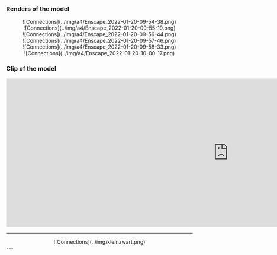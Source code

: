 ### Renders of the model

<center>
    ![Connections](../img/a4/Enscape_2022-01-20-09-54-38.png)
</center>

<center>
    ![Connections](../img/a4/Enscape_2022-01-20-09-55-19.png)
</center>

<center>
    ![Connections](../img/a4/Enscape_2022-01-20-09-56-44.png)
</center>

<center>
    ![Connections](../img/a4/Enscape_2022-01-20-09-57-46.png)
</center>

<center>
    ![Connections](../img/a4/Enscape_2022-01-20-09-58-33.png)
</center>

<center>
    ![Connections](../img/a4/Enscape_2022-01-20-10-00-17.png)
</center>

### Clip of the model

<iframe width="1200" height="400" src="https://www.youtube.com/embed/89kgebdbnCY" title="YouTube video player" frameborder="0" allow="accelerometer; autoplay; clipboard-write; encrypted-media; gyroscope; picture-in-picture" allowfullscreen></iframe>

---
<center>
    ![Connections](../img/kleinzwart.png)
</center>
---

